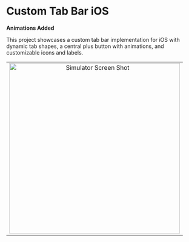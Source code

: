 # Custom Tab Bar iOS

**Animations Added**

This project showcases a custom tab bar implementation for iOS with dynamic tab shapes, a central plus button with animations, and customizable icons and labels.

<table>
  <tr>
    <td align="center">
      <img src="https://github.com/user-attachments/assets/7d712968-9645-4622-8d0f-5c63966a6cda" alt="Simulator Screen Shot" style="height: 450px; width: auto;" />
    </td>
  </tr>
</table>
